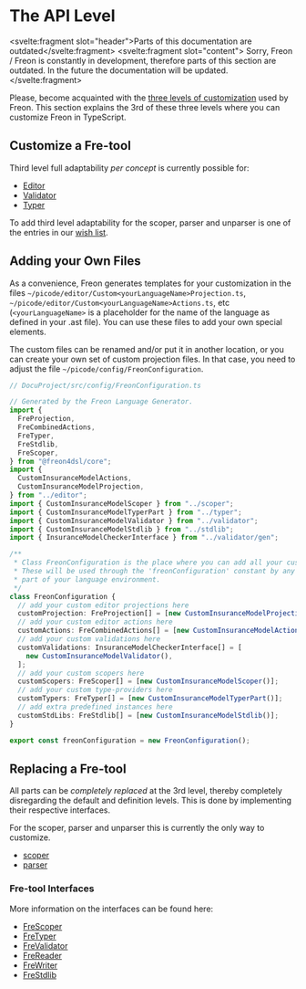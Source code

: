 <script>
    import Note from "$lib/notes/Note.svelte";
</script>

# The API Level

<Note><svelte:fragment slot="header">Parts of this documentation are outdated</svelte:fragment>
<svelte:fragment slot="content">
Sorry, Freon / Freon is constantly in development, therefore parts of this section are outdated.
In the future the documentation will be updated.
</svelte:fragment>
</Note>

Please, become acquainted with the [three levels of customization](/010_Intro/050_Three_Levels_of_Customization)
used by Freon.
This section explains the 3rd of these three levels where you can customize Freon in TypeScript.

## Customize a Fre-tool

Third level full adaptability _per concept_ is currently possible for:

- [Editor](/030_Developing_a_Language/030_API_Level/010_Editor_API)
- [Validator](/030_Developing_a_Language/030_API_Level/040_Validator_API)
- [Typer](/030_Developing_a_Language/030_API_Level/050_Typer_API)

To add third level adaptability for the scoper, parser and unparser is one of the
entries in our [wish list](/010_Intro/090_Future_Developments).

## Adding your Own Files

As a convenience, Freon generates templates for
your customization in the files `~/picode/editor/Custom<yourLanguageName>Projection.ts`, `~/picode/editor/Custom<yourLanguageName>Actions.ts`, etc
(`<yourLanguageName>` is a placeholder for the name of the language as defined in your .ast file). You can use
these files to add your own special elements.

The custom files can be renamed and/or
put it in another location, or you can create your own set of custom projection files.
In that case, you need to adjust the file `~/picode/config/FreonConfiguration`.

```ts
// DocuProject/src/config/FreonConfiguration.ts

// Generated by the Freon Language Generator.
import {
  FreProjection,
  FreCombinedActions,
  FreTyper,
  FreStdlib,
  FreScoper,
} from "@freon4dsl/core";
import {
  CustomInsuranceModelActions,
  CustomInsuranceModelProjection,
} from "../editor";
import { CustomInsuranceModelScoper } from "../scoper";
import { CustomInsuranceModelTyperPart } from "../typer";
import { CustomInsuranceModelValidator } from "../validator";
import { CustomInsuranceModelStdlib } from "../stdlib";
import { InsuranceModelCheckerInterface } from "../validator/gen";

/**
 * Class FreonConfiguration is the place where you can add all your customisations.
 * These will be used through the 'freonConfiguration' constant by any generated
 * part of your language environment.
 */
class FreonConfiguration {
  // add your custom editor projections here
  customProjection: FreProjection[] = [new CustomInsuranceModelProjection()];
  // add your custom editor actions here
  customActions: FreCombinedActions[] = [new CustomInsuranceModelActions()];
  // add your custom validations here
  customValidations: InsuranceModelCheckerInterface[] = [
    new CustomInsuranceModelValidator(),
  ];
  // add your custom scopers here
  customScopers: FreScoper[] = [new CustomInsuranceModelScoper()];
  // add your custom type-providers here
  customTypers: FreTyper[] = [new CustomInsuranceModelTyperPart()];
  // add extra predefined instances here
  customStdLibs: FreStdlib[] = [new CustomInsuranceModelStdlib()];
}

export const freonConfiguration = new FreonConfiguration();

```

## Replacing a Fre-tool

All parts can be _completely replaced_ at the 3rd level, thereby completely
disregarding the default and definition levels.
This is done by implementing their respective interfaces.

For the scoper, parser and unparser this is currently the only way to customize.

- [scoper](/030_Developing_a_Language/030_API_Level/060_Scoper_API)
- [parser](/030_Developing_a_Language/030_API_Level/070_Reader_API)

### Fre-tool Interfaces

More information on the interfaces can be found here:

- [FreScoper](/060_Under_the_Hood/020_The_FreTool_Interfaces/020_FreScoper_Interface)
- [FreTyper](/060_Under_the_Hood/020_The_FreTool_Interfaces/050_FreTyper_Interface)
- [FreValidator](/060_Under_the_Hood/020_The_FreTool_Interfaces/040_FreValidator_Interface)
- [FreReader](/060_Under_the_Hood/020_The_FreTool_Interfaces/060_FreReader_Interface)
- [FreWriter](/060_Under_the_Hood/020_The_FreTool_Interfaces/070_FreWriter_Interface)
- [FreStdlib](/060_Under_the_Hood/020_The_FreTool_Interfaces/080_FreStandardlib_Interface)
